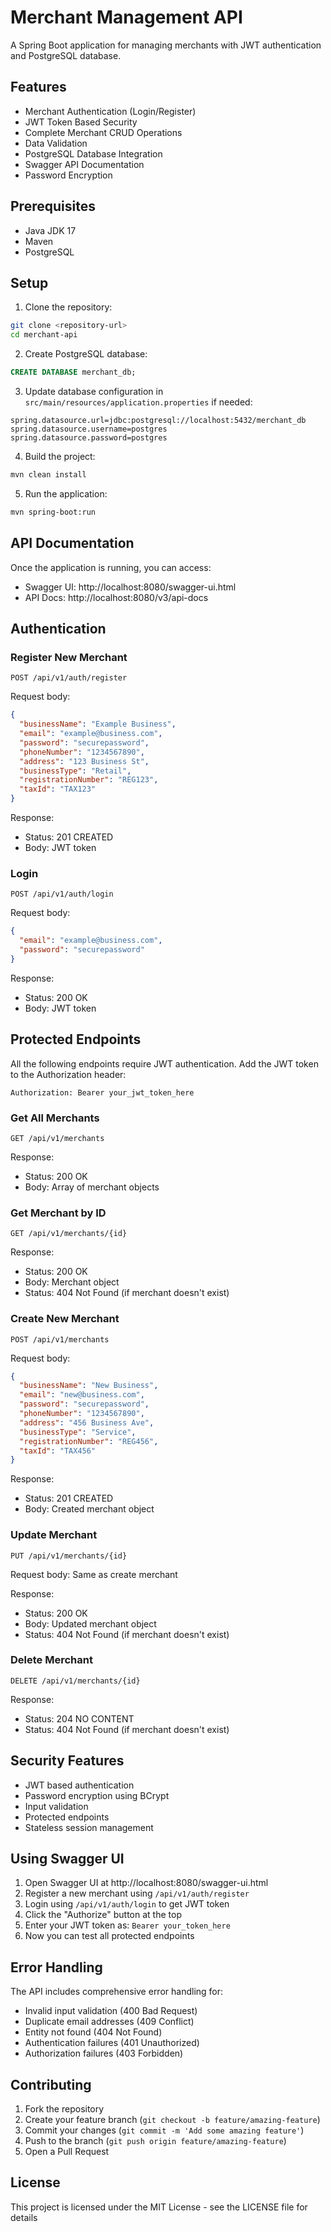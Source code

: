 # Merchant Management API

A Spring Boot application for managing merchants with JWT authentication and PostgreSQL database.

## Features

- Merchant Authentication (Login/Register)
- JWT Token Based Security
- Complete Merchant CRUD Operations
- Data Validation
- PostgreSQL Database Integration
- Swagger API Documentation
- Password Encryption

## Prerequisites

- Java JDK 17
- Maven
- PostgreSQL

## Setup

1. Clone the repository:
```bash
git clone <repository-url>
cd merchant-api
```

2. Create PostgreSQL database:
```sql
CREATE DATABASE merchant_db;
```

3. Update database configuration in `src/main/resources/application.properties` if needed:
```properties
spring.datasource.url=jdbc:postgresql://localhost:5432/merchant_db
spring.datasource.username=postgres
spring.datasource.password=postgres
```

4. Build the project:
```bash
mvn clean install
```

5. Run the application:
```bash
mvn spring-boot:run
```

## API Documentation

Once the application is running, you can access:
- Swagger UI: http://localhost:8080/swagger-ui.html
- API Docs: http://localhost:8080/v3/api-docs

## Authentication

### Register New Merchant
```http
POST /api/v1/auth/register
```
Request body:
```json
{
  "businessName": "Example Business",
  "email": "example@business.com",
  "password": "securepassword",
  "phoneNumber": "1234567890",
  "address": "123 Business St",
  "businessType": "Retail",
  "registrationNumber": "REG123",
  "taxId": "TAX123"
}
```
Response: 
- Status: 201 CREATED
- Body: JWT token

### Login
```http
POST /api/v1/auth/login
```
Request body:
```json
{
  "email": "example@business.com",
  "password": "securepassword"
}
```
Response:
- Status: 200 OK
- Body: JWT token

## Protected Endpoints

All the following endpoints require JWT authentication. Add the JWT token to the Authorization header:
```
Authorization: Bearer your_jwt_token_here
```

### Get All Merchants
```http
GET /api/v1/merchants
```
Response:
- Status: 200 OK
- Body: Array of merchant objects

### Get Merchant by ID
```http
GET /api/v1/merchants/{id}
```
Response:
- Status: 200 OK
- Body: Merchant object
- Status: 404 Not Found (if merchant doesn't exist)

### Create New Merchant
```http
POST /api/v1/merchants
```
Request body:
```json
{
  "businessName": "New Business",
  "email": "new@business.com",
  "password": "securepassword",
  "phoneNumber": "1234567890",
  "address": "456 Business Ave",
  "businessType": "Service",
  "registrationNumber": "REG456",
  "taxId": "TAX456"
}
```
Response:
- Status: 201 CREATED
- Body: Created merchant object

### Update Merchant
```http
PUT /api/v1/merchants/{id}
```
Request body: Same as create merchant

Response:
- Status: 200 OK
- Body: Updated merchant object
- Status: 404 Not Found (if merchant doesn't exist)

### Delete Merchant
```http
DELETE /api/v1/merchants/{id}
```
Response:
- Status: 204 NO CONTENT
- Status: 404 Not Found (if merchant doesn't exist)

## Security Features

- JWT based authentication
- Password encryption using BCrypt
- Input validation
- Protected endpoints
- Stateless session management

## Using Swagger UI

1. Open Swagger UI at http://localhost:8080/swagger-ui.html
2. Register a new merchant using `/api/v1/auth/register`
3. Login using `/api/v1/auth/login` to get JWT token
4. Click the "Authorize" button at the top
5. Enter your JWT token as: `Bearer your_token_here`
6. Now you can test all protected endpoints

## Error Handling

The API includes comprehensive error handling for:
- Invalid input validation (400 Bad Request)
- Duplicate email addresses (409 Conflict)
- Entity not found (404 Not Found)
- Authentication failures (401 Unauthorized)
- Authorization failures (403 Forbidden)

## Contributing

1. Fork the repository
2. Create your feature branch (`git checkout -b feature/amazing-feature`)
3. Commit your changes (`git commit -m 'Add some amazing feature'`)
4. Push to the branch (`git push origin feature/amazing-feature`)
5. Open a Pull Request

## License

This project is licensed under the MIT License - see the LICENSE file for details 